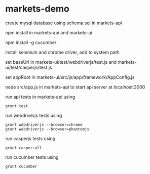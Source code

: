 markets-demo
============

create mysql database using schema.sql in markets-api

npm install in markets-api and markets-ui

npm install -g cucumber

install selenium and chrome driver, add to system path

set baseUrl in markets-ui/test/webdriverjs/test.js and markets-ui/test/casperjs/test.js

set appRoot in markets-ui/src/js/app/framework/AppConfig.js

node src/app.js in markets-api to start api server at localhost:3000

run api tests in markets-api using

    grunt test

run webdriverjs tests using

    grunt webdriverjs --browser=chrome
    grunt webdriverjs --browser=phantomjs
    
run casperjs tests using

    grunt casper:all
    
run cucumber tests using

    grunt cucumber